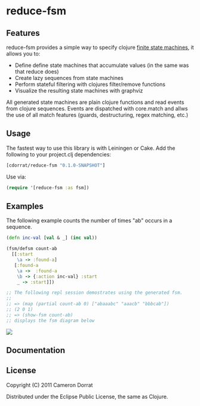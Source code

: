 # reduce-fsm

## Features
reduce-fsm provides a simple way to specify clojure [finite state machines](http://en.wikipedia.org/wiki/Finite-state_machine), it allows you to:

- Define define state machines that accumulate values (in the same was that reduce does)
- Create lazy sequences from state machines
- Perform stateful filtering with clojures filter/remove functions
- Visualize the resulting state machines with graphviz

All generated state machines are plain clojure functions and read events from clojure sequences.
Events are dispatched with core.match and allws the use of all match features (guards, destructuring, regex matching, etc.)


## Usage
The fastest way to use this library is with Leiningen or Cake. Add the following to your project.clj dependencies:

```clojure
[cdorrat/reduce-fsm "0.1.0-SNAPSHOT"]
```

Use via:

```clojure
(require '[reduce-fsm :as fsm])
```

## Examples
The following example counts the number of times "ab" occurs in a sequence.

```clojure
(defn inc-val [val & _] (inc val))

(fsm/defsm count-ab
  [[:start
    \a -> :found-a]
   [:found-a
    \a ->  :found-a
    \b -> {:action inc-val} :start
    _ -> :start]])

;; The following repl session demostrates using the generated fsm.
;;
;; => (map (partial count-ab 0) ["abaaabc" "aaacb" "bbbcab"])
;; (2 0 1)
;; => (show-fsm count-ab)
;; displays the fsm diagram below

```

![](https://github.com/cdorrat/reduce-fsm/blob/master/images/fsm-count-ab.png)




## Documentation


## License

Copyright (C) 2011 Cameron Dorrat

Distributed under the Eclipse Public License, the same as Clojure.
